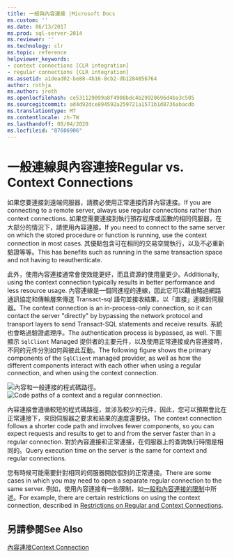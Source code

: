 ```yaml
---
title: 一般與內容連接 |Microsoft Docs
ms.custom: ''
ms.date: 06/13/2017
ms.prod: sql-server-2014
ms.reviewer: ''
ms.technology: clr
ms.topic: reference
helpviewer_keywords:
- context connections [CLR integration]
- regular connections [CLR integration]
ms.assetid: a1dead02-be88-4b16-8cb2-db1284856764
author: rothja
ms.author: jroth
ms.openlocfilehash: ce531129099a8f4908bdc4b29920696d4ba3c505
ms.sourcegitcommit: ad4d92dce894592a259721a1571b1d8736abacdb
ms.translationtype: MT
ms.contentlocale: zh-TW
ms.lasthandoff: 08/04/2020
ms.locfileid: "87606906"
---
```

# <a name="regular-vs-context-connections"></a><span data-ttu-id="8c4eb-102">一般連線與內容連接</span><span class="sxs-lookup"><span data-stu-id="8c4eb-102">Regular vs. Context Connections</span></span>
  <span data-ttu-id="8c4eb-103">如果您要連接到遠端伺服器，請務必使用正常連接而非內容連接。</span><span class="sxs-lookup"><span data-stu-id="8c4eb-103">If you are connecting to a remote server, always use regular connections rather than context connections.</span></span> <span data-ttu-id="8c4eb-104">如果您需要連接到執行預存程序或函數的相同伺服器，在大部分的情況下，請使用內容連接。</span><span class="sxs-lookup"><span data-stu-id="8c4eb-104">If you need to connect to the same server on which the stored procedure or function is running, use the context connection in most cases.</span></span> <span data-ttu-id="8c4eb-105">其優點包含可在相同的交易空間執行，以及不必重新驗證等等。</span><span class="sxs-lookup"><span data-stu-id="8c4eb-105">This has benefits such as running in the same transaction space and not having to reauthenticate.</span></span>  
  
 <span data-ttu-id="8c4eb-106">此外，使用內容連接通常會使效能更好，而且資源的使用量更少。</span><span class="sxs-lookup"><span data-stu-id="8c4eb-106">Additionally, using the context connection typically results in better performance and less resource usage.</span></span> <span data-ttu-id="8c4eb-107">內容連線是一個同進程的連線，因此它可以藉由略過網路通訊協定和傳輸層來傳送 Transact-sql 語句並接收結果，以「直接」連線到伺服器。</span><span class="sxs-lookup"><span data-stu-id="8c4eb-107">The context connection is an in-process-only connection, so it can contact the server "directly" by bypassing the network protocol and transport layers to send Transact-SQL statements and receive results.</span></span> <span data-ttu-id="8c4eb-108">系統也會略過驗證處理序。</span><span class="sxs-lookup"><span data-stu-id="8c4eb-108">The authentication process is bypassed, as well.</span></span> <span data-ttu-id="8c4eb-109">下圖顯示 `SqlClient` Managed 提供者的主要元件，以及使用正常連接或內容連接時，不同的元件分別如何與彼此互動。</span><span class="sxs-lookup"><span data-stu-id="8c4eb-109">The following figure shows the primary components of the `SqlClient` managed provider, as well as how the different components interact with each other when using a regular connection, and when using the context connection.</span></span>  
  
 <span data-ttu-id="8c4eb-110">![內容和一般連接的程式碼路徑。](../../../database-engine/dev-guide/media/clrintdataaccess.gif "內容和一般連接的程式碼路徑。")</span><span class="sxs-lookup"><span data-stu-id="8c4eb-110">![Code paths of a context and a regular connnection.](../../../database-engine/dev-guide/media/clrintdataaccess.gif "Code paths of a context and a regular connnection.")</span></span>  
  
 <span data-ttu-id="8c4eb-111">內容連接會遵循較短的程式碼路徑，並涉及較少的元件，因此，您可以預期會比在正常連接下，來回伺服器之要求和結果的速度還要快。</span><span class="sxs-lookup"><span data-stu-id="8c4eb-111">The context connection follows a shorter code path and involves fewer components, so you can expect requests and results to get to and from the server faster than in a regular connection.</span></span> <span data-ttu-id="8c4eb-112">對於內容連接和正常連接，在伺服器上的查詢執行時間是相同的。</span><span class="sxs-lookup"><span data-stu-id="8c4eb-112">Query execution time on the server is the same for context and regular connections.</span></span>  
  
 <span data-ttu-id="8c4eb-113">您有時候可能需要針對相同的伺服器開啟個別的正常連接。</span><span class="sxs-lookup"><span data-stu-id="8c4eb-113">There are some cases in which you may need to open a separate regular connection to the same server.</span></span> <span data-ttu-id="8c4eb-114">例如，使用內容連接有一些限制，如[一般和內容連接的限制](context-connections-and-regular-connections-restrictions.md)中所述。</span><span class="sxs-lookup"><span data-stu-id="8c4eb-114">For example, there are certain restrictions on using the context connection, described in [Restrictions on Regular and Context Connections](context-connections-and-regular-connections-restrictions.md).</span></span>  
  
## <a name="see-also"></a><span data-ttu-id="8c4eb-115">另請參閱</span><span class="sxs-lookup"><span data-stu-id="8c4eb-115">See Also</span></span>  
 [<span data-ttu-id="8c4eb-116">內容連接</span><span class="sxs-lookup"><span data-stu-id="8c4eb-116">Context Connection</span></span>](context-connection.md)  
  
  
